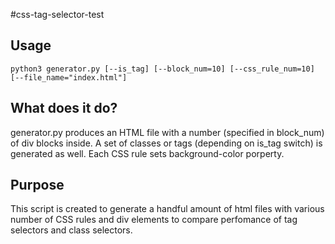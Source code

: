 #css-tag-selector-test

## Usage
```
python3 generator.py [--is_tag] [--block_num=10] [--css_rule_num=10] [--file_name="index.html"]
```

## What does it do?
generator.py produces an HTML file with a number (specified in block_num) of div blocks inside. A set of classes or tags (depending on is_tag switch) is generated as well. Each CSS rule sets background-color porperty.

## Purpose
This script is created to generate a handful amount of html files with various number of CSS rules and div elements to compare perfomance of tag selectors and class selectors. 